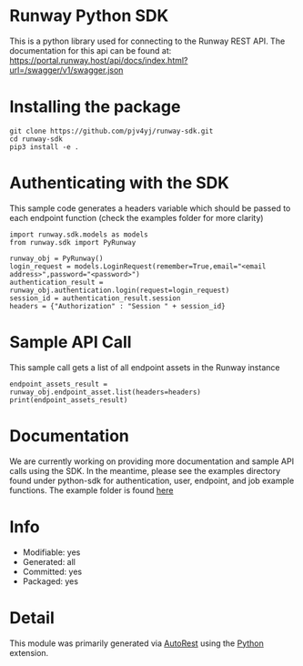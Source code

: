# Runway Python SDK
This is a python library used for connecting to the Runway REST API. The documentation for this api can be found at:
https://portal.runway.host/api/docs/index.html?url=/swagger/v1/swagger.json

# Installing the package
```
git clone https://github.com/pjv4yj/runway-sdk.git
cd runway-sdk
pip3 install -e .
```

# Authenticating with the SDK
This sample code generates a headers variable which should be passed to each endpoint function (check the examples folder for more clarity)

```
import runway.sdk.models as models
from runway.sdk import PyRunway

runway_obj = PyRunway()
login_request = models.LoginRequest(remember=True,email="<email address>",password="<password>")
authentication_result = runway_obj.authentication.login(request=login_request)
session_id = authentication_result.session
headers = {"Authorization" : "Session " + session_id}
```

# Sample API Call
This sample call gets a list of all endpoint assets in the Runway instance

```
endpoint_assets_result = runway_obj.endpoint_asset.list(headers=headers)
print(endpoint_assets_result)
```

# Documentation
We are currently working on providing more documentation and sample API calls using the SDK. In the meantime, please see the examples directory found under python-sdk for authentication, user, endpoint, and job example functions. The example folder is found [here](./examples)

# Info
- Modifiable: yes
- Generated: all
- Committed: yes
- Packaged: yes

# Detail
This module was primarily generated via [AutoRest](https://github.com/Azure/autorest) using the [Python](https://github.com/Azure/autorest.python) extension.
